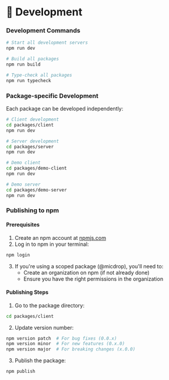 # 🧪 Development

### Development Commands

```bash
# Start all development servers
npm run dev

# Build all packages
npm run build

# Type-check all packages
npm run typecheck
```

### Package-specific Development

Each package can be developed independently:

```bash
# Client development
cd packages/client
npm run dev

# Server development
cd packages/server
npm run dev

# Demo client
cd packages/demo-client
npm run dev

# Demo server
cd packages/demo-server
npm run dev
```

### Publishing to npm

#### Prerequisites

1. Create an npm account at [npmjs.com](https://npmjs.com)
2. Log in to npm in your terminal:

```bash
npm login
```

3. If you're using a scoped package (@micdrop), you'll need to:
   - Create an organization on npm (if not already done)
   - Ensure you have the right permissions in the organization

#### Publishing Steps

1. Go to the package directory:

```bash
cd packages/client
```

2. Update version number:

```bash
npm version patch  # For bug fixes (0.0.x)
npm version minor  # For new features (0.x.0)
npm version major  # For breaking changes (x.0.0)
```

3. Publish the package:

```bash
npm publish
```
